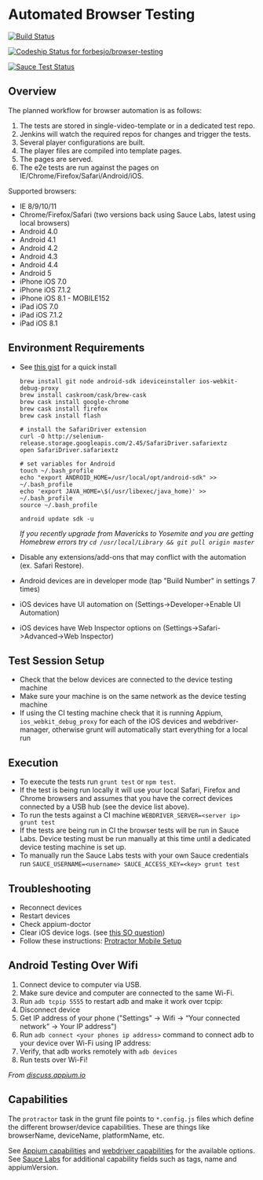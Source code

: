 
# Automated Browser Testing
[![Build Status](https://travis-ci.org/forbesjo/browser-testing.svg?branch=master)](https://travis-ci.org/forbesjo/browser-testing)

[![Codeship Status for forbesjo/browser-testing](https://codeship.com/projects/b997b280-e798-0132-5497-0691ce432f43/status?branch=master)](https://codeship.com/projects/82576)

[![Sauce Test Status](https://saucelabs.com/browser-matrix/forbesjo-vjs.svg)](https://saucelabs.com/u/forbesjo-vjs)

## Overview
The planned workflow for browser automation is as follows:

1. The tests are stored in single-video-template or in a dedicated test repo.
1. Jenkins will watch the required repos for changes and trigger the tests.
1. Several player configurations are built.
1. The player files are compiled into template pages.
1. The pages are served.
1. The e2e tests are run against the pages on IE/Chrome/Firefox/Safari/Android/iOS.

Supported browsers:
- IE 8/9/10/11
- Chrome/Firefox/Safari (two versions back using Sauce Labs, latest using local browsers)
- Android 4.0
- Android 4.1
- Android 4.2
- Android 4.3
- Android 4.4
- Android 5
- iPhone iOS 7.0
- iPhone iOS 7.1.2
- iPhone iOS 8.1 - MOBILE152
- iPad iOS 7.0
- iPad iOS 7.1.2
- iPad iOS 8.1

## Environment Requirements

- See [this gist](https://gist.githubusercontent.com/forbesjo/597958a2b8736a3a4858/raw/setup.sh) for a quick install

  ```
  brew install git node android-sdk ideviceinstaller ios-webkit-debug-proxy
  brew install caskroom/cask/brew-cask
  brew cask install google-chrome
  brew cask install firefox
  brew cask install flash

  # install the SafariDriver extension
  curl -O http://selenium-release.storage.googleapis.com/2.45/SafariDriver.safariextz
  open SafariDriver.safariextz

  # set variables for Android
  touch ~/.bash_profile
  echo "export ANDROID_HOME=/usr/local/opt/android-sdk" >> ~/.bash_profile
  echo 'export JAVA_HOME=\$(/usr/libexec/java_home)' >> ~/.bash_profile
  source ~/.bash_profile

  android update sdk -u
  ```

  _If you recently upgrade from Mavericks to Yosemite and you are getting Homebrew errors try `cd /usr/local/Library && git pull origin master`_
- Disable any extensions/add-ons that may conflict with the automation (ex. Safari Restore).
- Android devices are in developer mode (tap "Build Number" in settings 7 times)
- iOS devices have UI automation on (Settings->Developer->Enable UI Automation)
- iOS devices have Web Inspector options on (Settings->Safari->Advanced->Web Inspector)

## Test Session Setup
- Check that the below devices are connected to the device testing machine
- Make sure your machine is on the same network as the device testing machine
- If using the CI testing machine check that it is running Appium, `ios_webkit_debug_proxy` for each of the iOS devices and webdriver-manager, otherwise grunt will automatically start everything for a local run

## Execution
- To execute the tests run `grunt test` or `npm test`.
- If the test is being run locally it will use your local Safari, Firefox and Chrome browsers and assumes that you have the correct devices connected by a USB hub (see the device list above).
- To run the tests against a CI machine `WEBDRIVER_SERVER=<server ip> grunt test`
- If the tests are being run in CI the browser tests will be run in Sauce Labs. Device testing must be run manually at this time until a dedicated device testing machine is set up.
- To manually run the Sauce Labs tests with your own Sauce credentials run `SAUCE_USERNAME=<username> SAUCE_ACCESS_KEY=<key> grunt test`

## Troubleshooting
- Reconnect devices
- Restart devices
- Check appium-doctor
- Clear iOS device logs. (see [this SO question](http://stackoverflow.com/questions/8153098/unable-to-connect-iphone-3gsios-5-0-1-with-instruments-application/23561590#23561590))
- Follow these instructions: [Protractor Mobile Setup](https://github.com/angular/protractor/blob/master/docs/mobile-setup.md)

## Android Testing Over Wifi
1. Connect device to computer via USB.
2. Make sure device and computer are connected to the same Wi-Fi.
3. Run `adb tcpip 5555` to restart adb and make it work over tcpip:
4. Disconnect device
5. Get IP address of your phone ("Settings" -> Wifi -> “Your connected network” -> Your IP address")
6. Run `adb connect <your phones ip address>` command to connect adb to your device over Wi-Fi using IP address:
7. Verify, that adb works remotely with `adb devices`
8. Run tests over Wi-Fi!

_From [discuss.appium.io](https://discuss.appium.io/t/tutorial-how-to-run-tests-on-real-android-device-remotely-through-wi-fi/1135)_

## Capabilities
The `protractor` task in the grunt file points to `*.config.js` files which define the different browser/device capabilities. These are things like browserName, deviceName, platformName, etc.

See [Appium capabilities](http://appium.io/slate/en/master/?javascript#appium-server-capabilities) and [webdriver capabilities](https://code.google.com/p/selenium/wiki/DesiredCapabilities) for the available options.
See [Sauce Labs](https://docs.saucelabs.com/reference/test-configuration/) for additional capability fields such as tags, name and appiumVersion.

